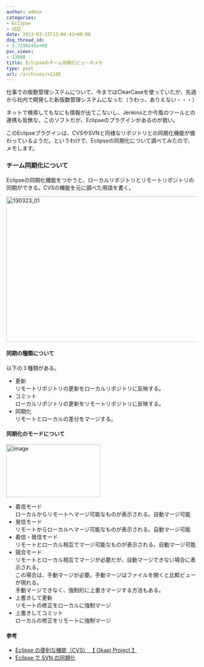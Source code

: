 ```yaml
---
author: admin
categories:
- Eclipse
- 日記
date: 2013-03-23T12:04:43+00:00
dsq_thread_id:
- 3.7290245e+09
pvc_views:
- 13808
title: Eclipseのチーム同期化ビューのメモ
type: post
url: /archives/=1245
---
```


仕事での版数管理システムについて、今まではClearCaseを使っていたが、先週から社内で開発した新版数管理システムになった（うわっ、ありえない・・・）

ネットで検索してもなにも情報が出てこないし、Jenkinsとか今風のツールとの連携も皆無な，このソフトだが、Eclipseのプラグインがあるのが救い。

このEclipseプラグインは、CVSやSVNと同様なリポジトリとの同期化機能が備わっているようだ。というわけで、Eclipseの同期化について調べてみたので、メモします。

### チーム同期化について

Eclipseの同期化機能をつかうと、ローカルリポジトリとリモートリポジトリの同期ができる。CVSの機能を元に調べた用語を書く。

[<img style="background-image: none; border-bottom: 0px; border-left: 0px; padding-left: 0px; padding-right: 0px; display: inline; border-top: 0px; border-right: 0px; padding-top: 0px" title="130323_01" border="0" alt="130323_01" src="https://hmi-me.ciao.jp/wordpress/wp-content/uploads/130323_01_thumb.png" width="519" height="383" />][1]

#### 同期の種類について

以下の３種類がある。

  * 更新   
    リモートリポジトリの更新をローカルリポジトリに反映する。
  * コミット   
    ローカルリポジトリの更新をリモートリポジトリに反映する。
  * 同期化   
    リモートとローカルの差分をマージする。

#### 同期化のモードについて

[<img style="background-image: none; border-bottom: 0px; border-left: 0px; padding-left: 0px; padding-right: 0px; display: inline; border-top: 0px; border-right: 0px; padding-top: 0px" title="image" border="0" alt="image" src="https://hmi-me.ciao.jp/wordpress/wp-content/uploads/image_thumb95.png" width="247" height="139" />][2]

  * 着信モード   
    ローカルからリモートへマージ可能なものが表示される。自動マージ可能
  * 発信モード   
    リモートからローカルへマージ可能なものが表示される。自動マージ可能
  * 着信・発信モード   
    リモートとローカル相互でマージ可能なものが表示される。自動マージ可能
  * 競合モード   
    リモートとローカル相互でマージが必要だが、自動マージできない場合に表示される。   
    この場合は、手動マージが必要。手動マージはファイルを開くと比較ビューが現れる。   
    手動マージできなく、強制的に上書きマージする方法もある。
  * 上書きして更新   
    リモートの修正をローカルに強制マージ
  * 上書きしてコミット   
    ローカルの修正をリモートに強制マージ

#### 参考

  * [Eclipse の便利な機能（CVS） 【 Okapi Project 】][3]
  * [Eclipse で SVN の同期化][4]

 [1]: https://hmi-me.ciao.jp/wordpress/wp-content/uploads/130323_01.png
 [2]: https://hmi-me.ciao.jp/wordpress/wp-content/uploads/image95.png
 [3]: https://www.okapiproject.com/java/java_tools/eclipse/vol_2/eclipse_cvsfuncion.htm
 [4]: https://www.geocities.jp/htmdoc/l2j/svn_sync.html